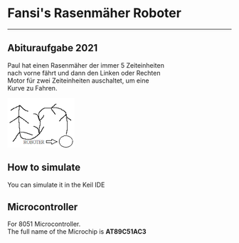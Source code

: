 # Fansi's Rasenmäher Roboter

--------------

## Abituraufgabe 2021
Paul hat einen Rasenmäher der immer 5 Zeiteinheiten<br>
nach vorne fährt und dann den Linken oder Rechten<br>
Motor für zwei Zeiteinheiten auschaltet, um eine<br>
Kurve zu Fahren.

<img src="exampleWay.bmp" alt="Example picture"/><br>


## How to simulate
You can simulate it in the Keil IDE

## Microcontroller
For 8051 Microcontroller.								<br>
The full name of the Microchip is **AT89C51AC3**
